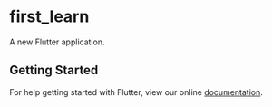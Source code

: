 # first_learn

A new Flutter application.

## Getting Started

For help getting started with Flutter, view our online
[documentation](https://flutter.io/).
